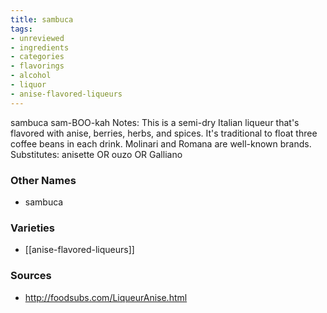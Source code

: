 ```yaml
---
title: sambuca
tags:
- unreviewed
- ingredients
- categories
- flavorings
- alcohol
- liquor
- anise-flavored-liqueurs
---
```

sambuca sam-BOO-kah Notes: This is a semi-dry Italian liqueur that's flavored with anise, berries, herbs, and spices. It's traditional to float three coffee beans in each drink. Molinari and Romana are well-known brands. Substitutes: anisette OR ouzo OR Galliano

### Other Names

* sambuca

### Varieties

* [[anise-flavored-liqueurs]]

### Sources
* http://foodsubs.com/LiqueurAnise.html

